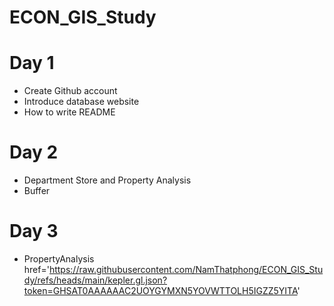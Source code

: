 # ECON_GIS_Study

# Day 1
- Create Github account
- Introduce database website
- How to write README

# Day 2
- Department Store and Property Analysis
- Buffer

# Day 3
- PropertyAnalysis href='https://raw.githubusercontent.com/NamThatphong/ECON_GIS_Study/refs/heads/main/kepler.gl.json?token=GHSAT0AAAAAAC2UOYGYMXN5YOVWTTOLH5IGZZ5YITA'